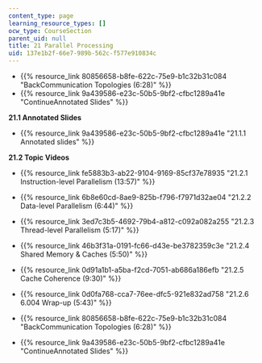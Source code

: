 ```yaml
---
content_type: page
learning_resource_types: []
ocw_type: CourseSection
parent_uid: null
title: 21 Parallel Processing
uid: 137e1b2f-66e7-989b-562c-f577e910834c
---
```


*   {{% resource_link 80856658-b8fe-622c-75e9-b1c32b31c084 "BackCommunication Topologies (6:28)" %}}
*   {{% resource_link 9a439586-e23c-50b5-9bf2-cfbc1289a41e "ContinueAnnotated Slides" %}}

**21.1 Annotated Slides**

*   {{% resource_link 9a439586-e23c-50b5-9bf2-cfbc1289a41e "21.1.1 Annotated slides" %}}

**21.2 Topic Videos**

*   {{% resource_link fe5883b3-ab22-9104-9169-85cf37e78935 "21.2.1 Instruction-level Parallelism (13:57)" %}}
*   {{% resource_link 6b8e60cd-8ae9-825b-f796-f7971d32ae04 "21.2.2 Data-level Parallelism (6:44)" %}}
*   {{% resource_link 3ed7c3b5-4692-79b4-a812-c092a082a255 "21.2.3 Thread-level Parallelism (5:17)" %}}
*   {{% resource_link 46b3f31a-0191-fc66-d43e-be3782359c3e "21.2.4 Shared Memory & Caches (5:50)" %}}
*   {{% resource_link 0d91a1b1-a5ba-f2cd-7051-ab686a186efb "21.2.5 Cache Coherence (9:30)" %}}
*   {{% resource_link 0d0fa768-cca7-76ee-dfc5-921e832ad758 "21.2.6 6.004 Wrap-up (5:43)" %}}

*   {{% resource_link 80856658-b8fe-622c-75e9-b1c32b31c084 "BackCommunication Topologies (6:28)" %}}
*   {{% resource_link 9a439586-e23c-50b5-9bf2-cfbc1289a41e "ContinueAnnotated Slides" %}}